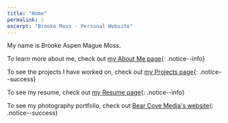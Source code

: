 ```yaml
---
title: "Home"
permalink: /
excerpt: "Brooke Moss - Personal Website"
---
```


My name is Brooke Aspen Mague Moss.

To learn more about me, check out [my About Me page](https://www.brookem.dev/about){: .notice--info}

To see the projects I have worked on, check out [my Projects page](https://www.brookem.dev/projects){: .notice--success}

To see my resume, check out [my Resume page](https://www.brookem.dev/resume){: .notice--info}

To see my photography portfolio, check out [Bear Cove Media's website](https://bearcove.media){: .notice--success}
